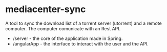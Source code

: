 # mediacenter-sync

A tool to sync the download list of a torrent server (utorrent) and a remote computer. 
The computer comunicate with an Rest API.

- /server - the core of the application made in Spring.
- /angularApp - the interface to interact with the user and the API.
